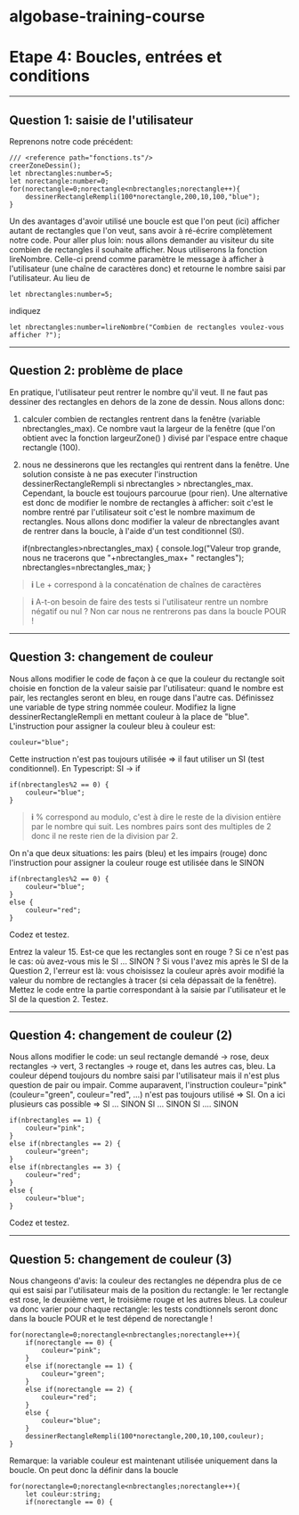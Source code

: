 # algobase-training-course
# Etape 4: Boucles, entrées et conditions

----
## Question 1: saisie de l'utilisateur
Reprenons notre code précédent:

    /// <reference path="fonctions.ts"/>
    creerZoneDessin();
    let nbrectangles:number=5;
    let norectangle:number=0;
    for(norectangle=0;norectangle<nbrectangles;norectangle++){
        dessinerRectangleRempli(100*norectangle,200,10,100,"blue");
    }

Un des avantages d'avoir utilisé une boucle est que l'on peut (ici) afficher autant de rectangles que l'on veut, sans avoir à ré-écrire complètement notre code. Pour aller plus loin: nous allons demander au visiteur du site combien de rectangles il souhaite afficher. Nous utiliserons la fonction lireNombre. Celle-ci prend comme paramètre le message à afficher à l'utilisateur (une chaîne de caractères donc) et retourne le nombre saisi par l'utilisateur.
Au lieu de

    let nbrectangles:number=5;
    
indiquez

    let nbrectangles:number=lireNombre("Combien de rectangles voulez-vous afficher ?");


----
## Question 2: problème de place
En pratique, l'utilisateur peut rentrer le nombre qu'il veut. Il ne faut pas dessiner des rectangles en dehors de la zone de dessin. Nous allons donc:

1) calculer combien de rectangles rentrent dans la fenêtre (variable nbrectangles_max). Ce nombre vaut la largeur de la fenêtre (que l'on obtient avec la fonction largeurZone() ) divisé par l'espace entre chaque rectangle (100).

2) nous ne dessinerons que les rectangles qui rentrent dans la fenêtre. Une solution consiste à ne pas executer l'instruction dessinerRectangleRempli si  nbrectangles > nbrectangles_max. Cependant, la boucle est toujours parcourue (pour rien). Une alternative est donc de modifier le nombre de rectangles à afficher: soit c'est le nombre rentré par l'utilisateur soit c'est le nombre maximum de rectangles. Nous allons donc modifier la valeur de nbrectangles avant de rentrer dans la boucle, à l'aide d'un test conditionnel (SI). 

    if(nbrectangles>nbrectangles_max)
    {
        console.log("Valeur trop grande, nous ne tracerons que "+nbrectangles_max+ " rectangles");
	    nbrectangles=nbrectangles_max;
	}

> **i** Le + correspond à la concaténation de chaînes de caractères

> **i** A-t-on besoin de faire des tests si l'utilisateur rentre un nombre négatif ou nul ? Non car nous ne rentrerons pas dans la boucle POUR !

----
## Question 3: changement de couleur
Nous allons modifier le code de façon à ce que la couleur du rectangle soit choisie en fonction de la valeur saisie par l'utilisateur: quand le nombre est pair, les rectangles seront en bleu, en rouge dans l'autre cas. Définissez une variable de type string nommée couleur. Modifiez la ligne dessinerRectangleRempli en mettant couleur à la place de "blue". L'instruction pour assigner la couleur bleu à couleur est:

    couleur="blue";

Cette instruction n'est pas toujours utilisée => il faut utiliser un SI (test conditionnel). En Typescript: SI -> if

    if(nbrectangles%2 == 0) {
        couleur="blue";
    }

> **i**  % correspond au modulo, c'est à dire le reste de la division entière par le nombre qui suit. Les nombres pairs sont des multiples de 2 donc il ne reste rien de la division par 2.

On n'a que deux situations: les pairs (bleu) et les impairs (rouge) donc l'instruction pour assigner la couleur rouge est utilisée dans le SINON

    if(nbrectangles%2 == 0) {
        couleur="blue";
    }
    else {
        couleur="red";
    }
Codez et testez.

Entrez la valeur 15. Est-ce que les rectangles sont en rouge ? Si ce n'est pas le cas: où avez-vous mis le SI ... SINON ? Si vous l'avez mis après le SI de la Question 2, l'erreur est là: vous choisissez la couleur après avoir modifié la valeur du nombre de rectangles à tracer (si cela dépassait de la fenêtre). Mettez le code entre la partie correspondant à la saisie par l'utilisateur et le SI de la question 2. Testez.

----
## Question 4: changement de couleur (2)
Nous allons modifier le code: un seul rectangle demandé -> rose, deux rectangles -> vert, 3 rectangles -> rouge et, dans les autres cas, bleu. La couleur dépend toujours du nombre saisi par l'utilisateur mais il n'est plus question de pair ou impair. Comme auparavent, l'instruction couleur="pink" (couleur="green", couleur="red", ...) n'est pas toujours utilisé => SI. On a ici plusieurs cas possible => SI ... SINON SI ... SINON SI .... SINON

    if(nbrectangles == 1) {
        couleur="pink";
    }
    else if(nbrectangles == 2) {
        couleur="green";
    }
    else if(nbrectangles == 3) {
        couleur="red";
    }
    else {
        couleur="blue";
    }

Codez et testez.

----
## Question 5: changement de couleur (3)
Nous changeons d'avis: la couleur des rectangles ne dépendra plus de ce qui est saisi par l'utilisateur mais de la position du rectangle: le 1er rectangle est rose, le deuxième vert, le troisième rouge et les autres bleus.
La couleur va donc varier pour chaque rectangle: les tests condtionnels seront donc dans la boucle POUR et le test dépend de norectangle !

    for(norectangle=0;norectangle<nbrectangles;norectangle++){
        if(norectangle == 0) {
            couleur="pink";
        }
        else if(norectangle == 1) {
            couleur="green";
        }
        else if(norectangle == 2) {
            couleur="red";
        }
        else {
            couleur="blue";
        }
        dessinerRectangleRempli(100*norectangle,200,10,100,couleur);
    }

Remarque: la variable couleur est maintenant utilisée uniquement dans la boucle. On peut donc la définir dans la boucle

    for(norectangle=0;norectangle<nbrectangles;norectangle++){
        let couleur:string;
        if(norectangle == 0) {